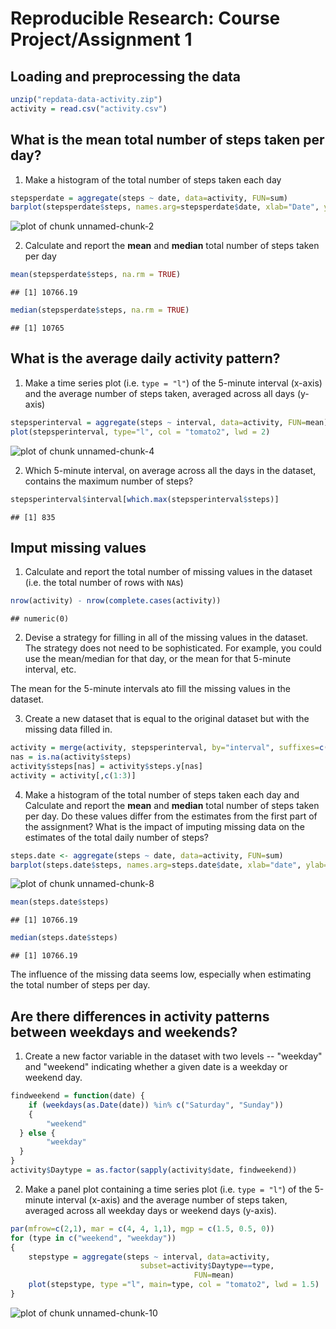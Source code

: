 Reproducible Research: Course Project/Assignment 1
========================================

## Loading and preprocessing the data

```r
unzip("repdata-data-activity.zip")
activity = read.csv("activity.csv")
```

## What is the mean total number of steps taken per day?

1. Make a histogram of the total number of steps taken each day


```r
stepsperdate = aggregate(steps ~ date, data=activity, FUN=sum)
barplot(stepsperdate$steps, names.arg=stepsperdate$date, xlab="Date", ylab="Steps", border = NA, col = "tomato2")
```

![plot of chunk unnamed-chunk-2](figure/unnamed-chunk-2-1.png)

2. Calculate and report the **mean** and **median** total number of
   steps taken per day


```r
mean(stepsperdate$steps, na.rm = TRUE)
```

```
## [1] 10766.19
```

```r
median(stepsperdate$steps, na.rm = TRUE)
```

```
## [1] 10765
```

## What is the average daily activity pattern?

1. Make a time series plot (i.e. `type = "l"`) of the 5-minute
   interval (x-axis) and the average number of steps taken, averaged
   across all days (y-axis)


```r
stepsperinterval = aggregate(steps ~ interval, data=activity, FUN=mean)
plot(stepsperinterval, type="l", col = "tomato2", lwd = 2)
```

![plot of chunk unnamed-chunk-4](figure/unnamed-chunk-4-1.png)

2. Which 5-minute interval, on average across all the days in the
   dataset, contains the maximum number of steps?


```r
stepsperinterval$interval[which.max(stepsperinterval$steps)]
```

```
## [1] 835
```


## Imput missing values

1. Calculate and report the total number of missing values in the
   dataset (i.e. the total number of rows with `NA`s)


```r
nrow(activity) - nrow(complete.cases(activity))
```

```
## numeric(0)
```

2. Devise a strategy for filling in all of the missing values in the
   dataset. The strategy does not need to be sophisticated. For
   example, you could use the mean/median for that day, or the mean
   for that 5-minute interval, etc.

The mean for the 5-minute intervals ato fill the missing
values in the dataset.

3. Create a new dataset that is equal to the original dataset but with
   the missing data filled in.


```r
activity = merge(activity, stepsperinterval, by="interval", suffixes=c("",".y"))
nas = is.na(activity$steps)
activity$steps[nas] = activity$steps.y[nas]
activity = activity[,c(1:3)]
```

4. Make a histogram of the total number of steps taken each day and
   Calculate and report the **mean** and **median** total number of
   steps taken per day. Do these values differ from the estimates from
   the first part of the assignment? What is the impact of imputing
   missing data on the estimates of the total daily number of steps?


```r
steps.date <- aggregate(steps ~ date, data=activity, FUN=sum)
barplot(steps.date$steps, names.arg=steps.date$date, xlab="date", ylab="steps", border = NA, col = "tomato2")
```

![plot of chunk unnamed-chunk-8](figure/unnamed-chunk-8-1.png)

```r
mean(steps.date$steps)
```

```
## [1] 10766.19
```

```r
median(steps.date$steps)
```

```
## [1] 10766.19
```

The influence of the missing data seems low, especially when
estimating the total number of steps per day.


## Are there differences in activity patterns between weekdays and weekends?

1. Create a new factor variable in the dataset with two levels --
   "weekday" and "weekend" indicating whether a given date is a
   weekday or weekend day.


```r
findweekend = function(date) {
    if (weekdays(as.Date(date)) %in% c("Saturday", "Sunday")) 
	{
        "weekend"
  } else {
        "weekday"
  }
}
activity$Daytype = as.factor(sapply(activity$date, findweekend))
```

2. Make a panel plot containing a time series plot (i.e. `type = "l"`)
   of the 5-minute interval (x-axis) and the average number of steps
   taken, averaged across all weekday days or weekend days
   (y-axis).


```r
par(mfrow=c(2,1), mar = c(4, 4, 1,1), mgp = c(1.5, 0.5, 0))
for (type in c("weekend", "weekday")) 
{
    stepstype = aggregate(steps ~ interval, data=activity, 
	                         subset=activity$Daytype==type,
							             FUN=mean)
    plot(stepstype, type ="l", main=type, col = "tomato2", lwd = 1.5)
}
```

![plot of chunk unnamed-chunk-10](figure/unnamed-chunk-10-1.png)
